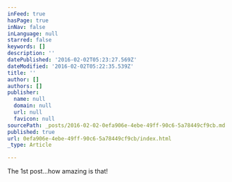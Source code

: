 ```yaml
---
inFeed: true
hasPage: true
inNav: false
inLanguage: null
starred: false
keywords: []
description: ''
datePublished: '2016-02-02T05:23:27.569Z'
dateModified: '2016-02-02T05:22:35.539Z'
title: ''
author: []
authors: []
publisher:
  name: null
  domain: null
  url: null
  favicon: null
sourcePath: _posts/2016-02-02-0efa906e-4ebe-49ff-90c6-5a78449cf9cb.md
published: true
url: 0efa906e-4ebe-49ff-90c6-5a78449cf9cb/index.html
_type: Article

---
```

The 1st post...how amazing is that!